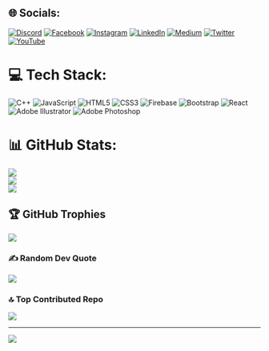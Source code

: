 
## 🌐 Socials:
[![Discord](https://img.shields.io/badge/Discord-%237289DA.svg?logo=discord&logoColor=white)](https://discord.gg/Hamizz#0608) [![Facebook](https://img.shields.io/badge/Facebook-%231877F2.svg?logo=Facebook&logoColor=white)](https://facebook.com/HamizMuzaffar) [![Instagram](https://img.shields.io/badge/Instagram-%23E4405F.svg?logo=Instagram&logoColor=white)](https://instagram.com/hamizmuzaffar) [![LinkedIn](https://img.shields.io/badge/LinkedIn-%230077B5.svg?logo=linkedin&logoColor=white)](https://www.linkedin.com/in/hamiz-muzaffar-28b160287/) [![Medium](https://img.shields.io/badge/Medium-12100E?logo=medium&logoColor=white)](https://medium.com/@HamizMuzaffer) [![Twitter](https://img.shields.io/badge/Twitter-%231DA1F2.svg?logo=Twitter&logoColor=white)](https://twitter.com/@hamiz_muzaffer) [![YouTube](https://img.shields.io/badge/YouTube-%23FF0000.svg?logo=YouTube&logoColor=white)](https://youtube.com/@@hamizmuzaffar9754) 

# 💻 Tech Stack:
![C++](https://img.shields.io/badge/c++-%2300599C.svg?style=for-the-badge&logo=c%2B%2B&logoColor=white) ![JavaScript](https://img.shields.io/badge/javascript-%23323330.svg?style=for-the-badge&logo=javascript&logoColor=%23F7DF1E) ![HTML5](https://img.shields.io/badge/html5-%23E34F26.svg?style=for-the-badge&logo=html5&logoColor=white) ![CSS3](https://img.shields.io/badge/css3-%231572B6.svg?style=for-the-badge&logo=css3&logoColor=white) ![Firebase](https://img.shields.io/badge/firebase-%23039BE5.svg?style=for-the-badge&logo=firebase) ![Bootstrap](https://img.shields.io/badge/bootstrap-%23563D7C.svg?style=for-the-badge&logo=bootstrap&logoColor=white) ![React](https://img.shields.io/badge/react-%2320232a.svg?style=for-the-badge&logo=react&logoColor=%2361DAFB) ![Adobe Illustrator](https://img.shields.io/badge/adobeillustrator-%23FF9A00.svg?style=for-the-badge&logo=adobeillustrator&logoColor=white) ![Adobe Photoshop](https://img.shields.io/badge/adobephotoshop-%2331A8FF.svg?style=for-the-badge&logo=adobephotoshop&logoColor=white)
# 📊 GitHub Stats:
![](https://github-readme-stats.vercel.app/api?username=HamizMuzaffer&theme=dark&hide_border=false&include_all_commits=false&count_private=false)<br/>
![](https://github-readme-streak-stats.herokuapp.com/?user=HamizMuzaffer&theme=dark&hide_border=false)<br/>
![](https://github-readme-stats.vercel.app/api/top-langs/?username=HamizMuzaffer&theme=dark&hide_border=false&include_all_commits=false&count_private=false&layout=compact)

## 🏆 GitHub Trophies
![](https://github-profile-trophy.vercel.app/?username=HamizMuzaffer&theme=gruvbox&no-frame=false&no-bg=true&margin-w=4)

### ✍️ Random Dev Quote
![](https://quotes-github-readme.vercel.app/api?type=horizontal&theme=radical)

### 🔝 Top Contributed Repo
![](https://github-contributor-stats.vercel.app/api?username=HamizMuzaffer&limit=5&theme=dark&combine_all_yearly_contributions=true)

---
[![](https://visitcount.itsvg.in/api?id=HamizMuzaffer&icon=0&color=0)](https://visitcount.itsvg.in)

<!-- Proudly created with GPRM ( https://gprm.itsvg.in ) -->
